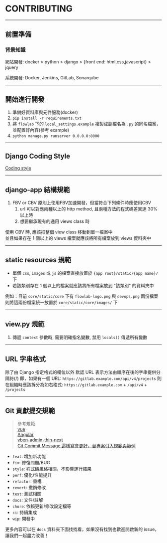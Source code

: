 # CONTRIBUTING

---

## 前置準備

### 背景知識

網站開發:
docker > python > django > {front end: html,css,javascript} > jquery

系統開發:
Docker, Jenkins, GitLab, Sonarqube

---

## 開始進行開發

1. 準備好資料庫與元件服務(docker)
2. `pip install -r requirements.txt`
3. 將 `flowlab` 下的 `local_settings.example` 複製成副檔名為 `.py` 的同名檔案，並配置好內容(參考 example)
4. `python manage.py runserver 0.0.0.0:8000`

---

## Django Coding Style

[Coding style](https://docs.djangoproject.com/en/dev/internals/contributing/writing-code/coding-style/)

---

## django-app 結構規範

1. FBV or CBV
原則上使用FBV加速開發，但當符合下列條件時應使用CBV
    1. url 可以對應兩種以上的 http method, 且兩種方法的程式碼差異達 30% 以上時
    2. 想要繼承現有的通用 views class 時

使用 CBV 時, 應該把整個 view class 移動到單一檔案中  
並且如果存在 1 個以上的 views 檔案就應該將所有檔案放到 views 資料夾中

---

## static resources 規範

- 單個 `css`, `images` 或 `js` 的檔案直接放置於 `{app root}/static/{app name}/` 下
- 若該類別存在 1 個以上的檔案就應該將所有檔案放到 "該類別" 的資料夾中

例如：目前 `core/static/core` 下有 `flowlab-logo.png` 與 `devops.png` 兩份檔案  
則將這兩份檔案統一放置於 `core/static/core/images/` 下

---

## view.py 規範

1. 傳遞 `context` 參數時, 需要明確指名變數, 禁用 `locals()` 傳遞所有變數

---

## URL 字串格式

除了由 Django 指定格式的欄位以外
默認 URL 表示方法由順序在後的字串提供分隔符(/)
即，如果有一個 URL: `https://gitlab.example.com/api/v4/projects`
則在組織時應該拆分為如右格式: `https://gitlab.example.com` + `/api/v4` + `/projects`

---

## Git 貢獻提交規範
> 參考規範  
> [vue](https://github.com/vuejs/vue/blob/dev/.github/COMMIT_CONVENTION.md)  
> [Angular](https://github.com/conventional-changelog/conventional-changelog/tree/master/packages/conventional-changelog-angular)  
> [vben-admin-thin-next](https://github.com/anncwb/vben-admin-thin-next/blob/main/README.md)  
> [Git Commit Message 這樣寫會更好，替專案引入規範與範例](https://wadehuanglearning.blogspot.com/2019/05/commit-commit-commit-why-what-commit.html)

- `feat`: 增加新功能
- `fix`: 修復問題/BUG
- `style`: 程式碼風格相關，不影響運行結果
- `perf`: 優化/性能提升
- `refactor`: 重構
- `revert`: 撤銷修改
- `test`: 測試相關
- `docs`: 文件/註解
- `chore`: 依賴更新/修改設定檔等
- `ci`: 持續集成
- `wip`: 開發中

更多內容可以在 `docs` 資料夾下面找找看，如果沒有找到也歡迎開啟新的 issue，讓我們一起盡力改善！
